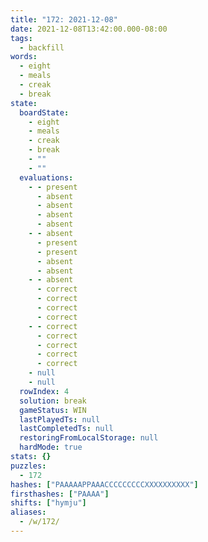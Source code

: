 ```yaml
---
title: "172: 2021-12-08"
date: 2021-12-08T13:42:00.000-08:00
tags:
  - backfill
words:
  - eight
  - meals
  - creak
  - break
state:
  boardState:
    - eight
    - meals
    - creak
    - break
    - ""
    - ""
  evaluations:
    - - present
      - absent
      - absent
      - absent
      - absent
    - - absent
      - present
      - present
      - absent
      - absent
    - - absent
      - correct
      - correct
      - correct
      - correct
    - - correct
      - correct
      - correct
      - correct
      - correct
    - null
    - null
  rowIndex: 4
  solution: break
  gameStatus: WIN
  lastPlayedTs: null
  lastCompletedTs: null
  restoringFromLocalStorage: null
  hardMode: true
stats: {}
puzzles:
  - 172
hashes: ["PAAAAAPPAAACCCCCCCCCXXXXXXXXXX"]
firsthashes: ["PAAAA"]
shifts: ["hymju"]
aliases:
  - /w/172/
---
```

<!-- more -->

